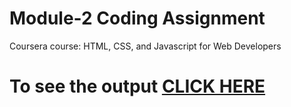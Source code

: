 

# Module-2 Coding Assignment

Coursera course: HTML, CSS, and Javascript for Web Developers

# To see the output [CLICK HERE](https://14arnab.github.io/Coursera-HTML-CSS-and-JavaScript-for-Web-Developers/Assignments/module-2/index.html)

